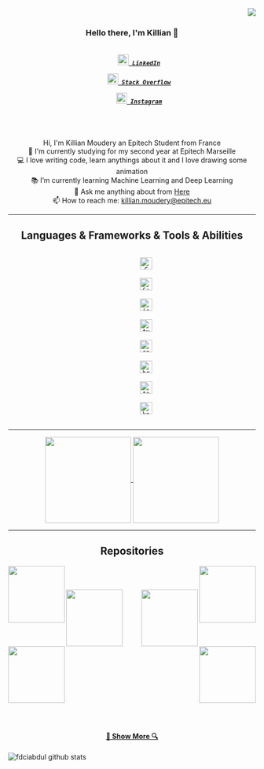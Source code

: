 <img align="right" src="https://visitor-badge.laobi.icu/badge?page_id=ZiXyos">
<br>
<h3 align="center">
  Hello there, I'm Killian 👋
</h3>
<h5 align="center">
  <code>
    <a href="https://www.linkedin.com/in/killian-moudery78/" title="LinkedIn Profile"><img width="22" src="https://github.com/ZiXyos/ZiXyos/blob/master/images/linkedin.svg"> LinkedIn</a>
  </code>
  <code>
    <a href="https://stackoverflow.com/users/12481967/zixyos" title="Stack Overflow Profile"><img width="22" src="https://github.com/ZiXyos/ZiXyos/blob/master/images/stackoverflow.svg"> Stack Overflow</a>
  </code>
  <code>
    <a href="https://www.instagram.com/killian_mdry/" title="Instagram Profile"><img width="22" src="https://github.com/ZiXyos/ZiXyos/blob/master/images/instagram.svg"> Instagram</a>
  </code>
</h5>
<br>
<p align="center">
  Hi, I'm Killian Moudery an Epitech Student from France 
  <br>
  🔬 I'm currently studying for my second year at Epitech Marseille
  <br>
  💻 I love writing code, learn anythings about it and I love drawing some animation
  <br>
  📚 I’m currently learning Machine Learning and Deep Learning
  <br>
  💬 Ask me anything about from <a href="https://github.com/ZiXyos/Killian-Moudery/issues" title="Issues">Here</a>
  <br>
  📫 How to reach me: <a href="mailto: killian.moudery@epitech.eu">killian.moudery@epitech.eu</a>
</p>

<hr>

<h2 align="center">Languages & Frameworks & Tools & Abilities</h2>

<p align="center">
    <code>
        <img title="C" height="25" src="https://github.com/ZiXyos/ZiXyos/blob/master/images/c.svg">
    </code>
    <code>
        <img title="C++" height="25" src="https://github.com/ZiXyos/ZiXyos/blob/master/images/cpp.svg">
    </code>
    <code>
        <img title="javascript" height="25" src="https://github.com/ZiXyos/ZiXyos/blob/master/images/cpp.svg">
    </code>
    <code>
        <img title="type-script" height="25" src="https://github.com/ZiXyos/ZiXyos/blob/master/images/cpp.svg">
    </code>
    <code>
        <img title="react-js" height="25" src="https://github.com/ZiXyos/ZiXyos/blob/master/images/cpp.svg">
    </code>
    <code>
        <img title="brain-js" height="25" src="https://github.com/ZiXyos/ZiXyos/blob/master/images/cpp.svg">
    </code>
    <code>
        <img title="tensorflow" height="25" src="https://github.com/ZiXyos/ZiXyos/blob/master/images/cpp.svg">
    </code>
    <code>
        <img title="kotlin" height="25" src="https://github.com/ZiXyos/ZiXyos/blob/master/images/cpp.svg">
    </code>

</p>

<hr>

<p align=center>
  <a href="https://github.com/anuraghazra/github-readme-stats" title="Go to Source">
    <img height=175 align="center" src="https://github-readme-stats.vercel.app/api?username=ZiXyos&show_icons=true&theme=gotham">
  </a>
  <a href="https://github.com/anuraghazra/github-readme-stats">
  <img height=175 align="center" src="https://github-readme-stats.vercel.app/api/top-langs/?username=ZiXyos&hide=c%23,powershell,java&title_color=2aa889&text_color=99d1ce&icon_color=2bbc8a&bg_color=0c1014&langs_count=8&layout=compact" />
  </a>
</p>

<hr>

<h2 align="center">Repositories</h2>

<p width="100%" align="center">
  <a align="left" href="https://github.com/ZiXyos/mern-app-template" title="Mern-App-Template"><img align="left" height="115" src="https://github-readme-stats.vercel.app/api/pin/?username=ZiXyos&repo=mern-app-template&theme=gotham"></a><a align="right" href="https://github.com/ZiXyos/ia-matron" title="IA Matron"><img align="right" height="115" src="https://github-readme-stats.vercel.app/api/pin/?username=ZiXyos&repo=ia-matron&theme=gotham"></a>
</p>
<br><br>
<p width="100%" align="center">
  <a align="left" href="https://github.com/ZiXyos/KotlinSh" title="KotlinSh"><img align="left" height="115" src="https://github-readme-stats.vercel.app/api/pin/?username=ZiXyos&repo=KotlinSh&theme=gotham"></a>
  <a align="right" href="https://github.com/ZiXyos/KerNehess" title="KerNehess"><img align="right" height="115" src="https://github-readme-stats.vercel.app/api/pin/?username=ZiXyos&repo=KerNehess&theme=gotham"></a>
</p>
<br><br>
<p width="100%" align="center">
   <a align="left" href="https://github.com/ZiXyos/my_stuff" title="my_stuff"><img align="left" height="115" src="https://github-readme-stats.vercel.app/api/pin/?username=ZiXyos&repo=my_stuff&theme=gotham"></a>
  <a align="right" href="https://github.com/ZiXyos/Sound_EuphoriaV2" title="Sound_Euphoria_V2"><img align="right" height="115" src="https://github-readme-stats.vercel.app/api/pin/?username=ZiXyos&repo=Sound_EuphoriaV2&theme=gotham"></a>
</p>
<br><br><br><br><br><br><br><br><br><br><br><br><br>
<h4 align="center">
  <a href=https://github.com/ZiXyos?tab=repositories" title="Show Repositories">🔎 Show More 🔍</a>
</h4>


<!--

Here are some ideas to get you started:

- 🔭 I’m currently working on ...
- 🌱 I’m currently learning ...
- 👯 I’m looking to collaborate on ...
- 🤔 I’m looking for help with ...
- 💬 Ask me about ...
- 📫 How to reach me: ...
- 😄 Pronouns: ...
- ⚡ Fun fact: ...


-->

![fdciabdul github stats](https://raw.githubusercontent.com/fdciabdul/fdciabdul/master/computer-programming-anime-programming-language-thread-animation-gril-f6c2888a88588db1f063bcfcbc84e6cf.png)
